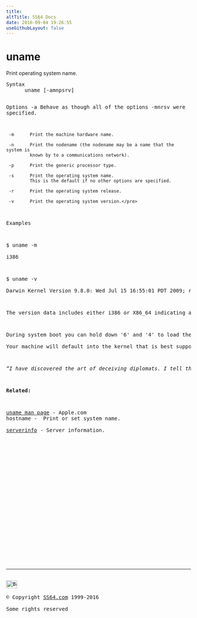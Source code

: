 ```yaml
---
title:
altTitle: SS64 Docs
date: 2016-09-04 19:26:55
useGithubLayout: false
---
```

<!-- #BeginLibraryItem "/Library/head_osx.lbi" --><!-- #EndLibraryItem --><h1>uname</h1> 
<p>Print operating system name.</p>
<pre>Syntax
      uname [-amnpsrv]

Options
     -a      Behave as though all of the options -mnrsv were specified.

     -m      Print the machine hardware name.

     -n      Print the nodename (the nodename may be a name that the system is
             known by to a communications network).

     -p      Print the generic processor type.

     -s      Print the operating system name.
             This is the default if no other options are specified.

     -r      Print the operating system release.

     -v      Print the operating system version.</pre>
<p>Examples</p>
<p class="code">$ uname -m<br>
i386</p>
<p class="code">$ uname -v<br>
Darwin Kernel Version 9.8.0: Wed Jul 15 16:55:01 PDT 2009; root:xnu-1228.15.4~1/RELEASE_I386</p>
<p>The version data includes either <span class="code">i386</span> or <span class="code">X86_64</span> indicating a 32 or 64 bit kernel. A 32-bit kernel is the default on most Apple computers, and this will still run 64-bit applications under Snow Leopard. Unless you are doing kernel/system-level development there is no need or benefit to running a 64-bit kernel.</p>
<p>During system boot you can hold down '6' and '4' to load the 64 bit kernel or hold down '3' and '2' to use the 32 bit kernel.<br> 
Your machine will default into the kernel that is best supported.</p>
<p class="quote"><i>“I have discovered the art of deceiving diplomats. I tell them  the truth and they never believe me” ~ Camillo Di Cavour </i></p>
<p><b>Related:</b></p>
<p><a href="https://developer.apple.com/legacy/library/documentation/Darwin/Reference/ManPages/man1/uname.1.html">uname man page</a> - Apple.com<br>hostname -  Print or set system name.<br>
<a href="serverinfo.html">serverinfo</a> - Server information.</p>
<!-- #BeginLibraryItem "/Library/foot_osx.lbi" --><p>
<!-- OSX300 -->
<ins class="adsbygoogle" style="display:inline-block;width:300px;height:250px" data-ad-client="ca-pub-6140977852749469" data-ad-slot="1823340303"></ins>
<script>
(adsbygoogle = window.adsbygoogle || []).push({});
</script></p>
<hr>
<div id="bl" class="footer"><a href="uname.html#"><img src="../images/top.png" width="30" height="22" alt="Back to the Top"></a></div>
<div id="br" class="footer, tagline">© Copyright <a href="../index.html">SS64.com</a> 1999-2016<br>
Some rights reserved</div><!-- #EndLibraryItem -->
